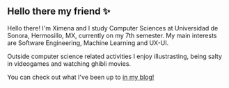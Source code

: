 ## Hello there my friend :sparkles: 

Hello there! I'm Ximena and I study Computer Sciences at Universidad de Sonora, Hermosillo, MX, currently on my 7th semester.
My main interests are Software Engineering, Machine Learning and UX-UI.

Outside computer science related activities I enjoy illustrasting, being salty in videogames and watching ghibli movies.

You can check out what I've been up to [in my blog!](https://ximenasandoval.github.io/adventures/)
